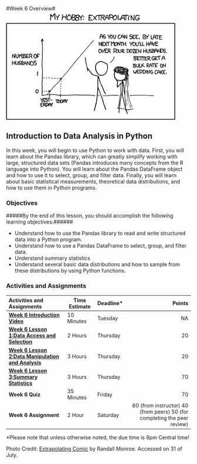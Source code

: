 #Week 6 Overview#
![XKCD Extrapolating](images/extrapolating.png)
## Introduction to Data Analysis in Python ##

In this week, you will begin to use Python to work with data. First, you will learn about the Pandas library, which can greatly simplify working with large, structured data sets (Pandas introduces many concepts from the R language into Python). You will learn about the Pandas DataFrame object and how to use it to select, group, and filter data. Finally, you will learn about basic statistical measurements, theoretical data distributions, and how to use them in Python programs.

### Objectives ###

#####By the end of this lesson, you should accomplish the following learning objectives:######

- Understand how to use the Pandas library to read and write structured data into a Python program.
- Understand how to use a Pandas DataFrame to select, group, and filter data.
- Understand summary statistics
- Understand several basic data distributions and how to sample from these distributions by using Python functions.


### Activities and Assignments ###

|Activities and Assignments | Time Estimate | Deadline* | Points|
|:------| -----|-------|----------:|
|**[Week 6 Introduction Video](https://mediaspace.illinois.edu/media/Week+Six/0_0hbqbrni)**|10 Minutes|Tuesday|NA|
|**[Week 6 Lesson 1:Data Access and Selection](lesson1.md)**| 2 Hours |Thursday| 20|
|**[Week 6 Lesson 2:Data Manipulation and Analysis](lesson2.md)**| 3 Hours | Thursday | 20 |
|**[Week 6 Lesson 3:Summary Statistics](lesson3.md)**| 3 Hours | Thursday| 70 |
|**Week 6 Quiz**| 35 Minutes | Friday | 70|
|**Week 6 Assignment**| 2 Hour | Saturday | 60 (from instructor) 40 (from peers) 50 (for completing the peer review) | 

*Please note that unless otherwise noted, the due time is 6pm Central time!

Photo Credit: [Extrapolating Comic](http://imgs.xkcd.com/comics/extrapolating.png) by Randall Monroe. Accessed on 31 of July.
